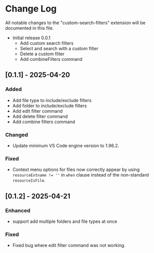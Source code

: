 # Change Log

All notable changes to the "custom-search-filters" extension will be documented in this file.

- Initial release 0.0.1
    - Add custom search filters
    - Select and search with a custom filter
    - Delete a custom filter
    - Add combineFilters command

## [0.1.1] - 2025-04-20
### Added
- Add file type to include/exclude filters
- Add folder to include/exclude filters
- Add edit filter command
- Add delete filter command
- Add combine filters command

### Changed
- Update minimum VS Code engine version to 1.96.2. 

### Fixed
- Context menu options for files now correctly appear by using `resourceExtname != ''` in `when` clause instead of the non-standard `resourceIsFile`.

## [0.1.2] - 2025-04-21
### Enhanced
- support add multiple folders and file types at once

### Fixed
- Fixed bug where edit filter command was not working.